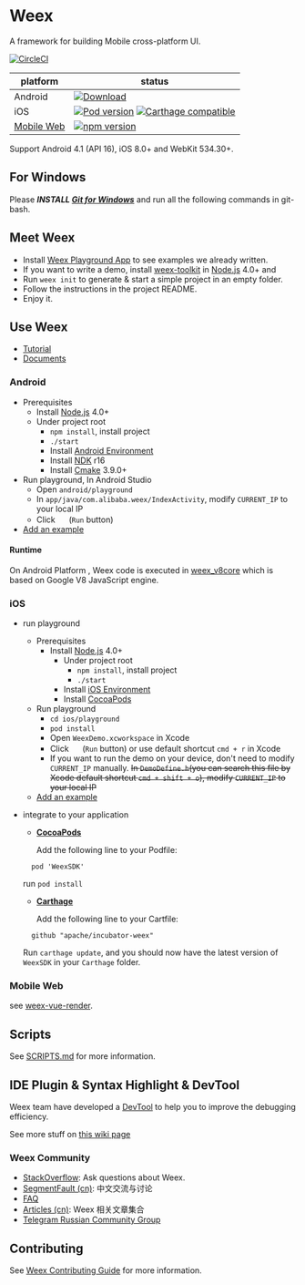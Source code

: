 # Weex

A framework for building Mobile cross-platform UI.

[![CircleCI](https://circleci.com/gh/alibaba/weex/tree/dev.svg?style=svg&circle-token=b83b047a3a01f6ec26458a455530a5ddc261925f)](https://circleci.com/gh/alibaba/weex/tree/dev)

| platform | status |
| -------- | ------ |
| Android | [![Download](https://api.bintray.com/packages/alibabaweex/maven/weex_sdk/images/download.svg)](https://bintray.com/alibabaweex/maven/weex_sdk/_latestVersion) |
| iOS | [![Pod version](https://badge.fury.io/co/WeexSDK.svg)](https://cocoapods.org/pods/WeexSDK) [![Carthage compatible](https://img.shields.io/badge/Carthage-compatible-4BC51D.svg?style=flat)](https://github.com/Carthage/Carthage) |
| [Mobile Web](https://github.com/weexteam/weex-vue-render) | [![npm version](https://badge.fury.io/js/weex-html5.svg)](https://www.npmjs.com/package/weex-vue-render) |

Support Android 4.1 (API 16), iOS 8.0+ and WebKit 534.30+.

## For Windows

Please ***INSTALL [Git for Windows](https://git-scm.com/download/win)*** and run all the following commands in git-bash.

## Meet Weex

* Install [Weex Playground App](https://weex.apache.org/tools/playground.html) to see examples we already written.
* If you want to write a demo, install [weex-toolkit](https://www.npmjs.com/package/weex-toolkit) in [Node.js](http://nodejs.org/) 4.0+ and
* Run `weex init` to generate & start a simple project in an empty folder.
* Follow the instructions in the project README.
* Enjoy it.

## Use Weex

* [Tutorial](http://weex.apache.org/guide/)
* [Documents](http://weex.apache.org/references)

### Android

* Prerequisites
  * Install [Node.js](http://nodejs.org/) 4.0+
  * Under project root
    * `npm install`, install project
    * `./start`
    * Install [Android Environment](http://developer.android.com/training/basics/firstapp/index.html)
    * Install [NDK](https://developer.android.com/ndk/) r16
    * Install [Cmake](https://cmake.org/download/) 3.9.0+
* Run playground, In Android Studio
    * Open `android/playground`
    * In `app/java/com.alibaba.weex/IndexActivity`, modify `CURRENT_IP` to your local IP
    * Click <img src="http://gtms04.alicdn.com/tps/i4/TB1wCcqMpXXXXakXpXX3G7tGXXX-34-44.png" height="16" > (`Run` button)
* [Add an example](./examples/README.md#add-an-example)

#### Runtime

On Android Platform , Weex code is executed in [weex_v8core](https://github.com/alibaba/weex_v8core) which is based on Google V8 JavaScript engine.

### iOS
* run playground
  * Prerequisites
    * Install [Node.js](http://nodejs.org/) 4.0+
      * Under project root
          * `npm install`, install project
          * `./start`
      * Install [iOS Environment](https://developer.apple.com/library/ios/documentation/IDEs/Conceptual/AppStoreDistributionTutorial/Setup/Setup.html)
      * Install [CocoaPods](https://guides.cocoapods.org/using/getting-started.html)
  * Run playground
      * `cd ios/playground`
      * `pod install`
      * Open `WeexDemo.xcworkspace` in Xcode
      * Click <img src="http://img1.tbcdn.cn/L1/461/1/5470b677a2f2eaaecf412cc55eeae062dbc275f9" height="16" > (`Run` button) or use default shortcut `cmd + r` in Xcode
      * If you want to run the demo on your device, don't need to modify `CURRENT_IP` manually. ~~In `DemoDefine.h`(you can search this file by Xcode default shortcut `cmd + shift + o`), modify `CURRENT_IP` to your local IP~~
  * [Add an example](./examples/README.md#add-an-example)
* integrate to your application

  - **[CocoaPods](https://cocoapods.org)**
  
     Add the following line to your Podfile:
   ```
     pod 'WeexSDK'
   ```
    run `pod install`
    
  - **[Carthage](https://github.com/carthage/carthage)**
  
    Add the following line to your Cartfile:
   ```
     github "apache/incubator-weex"
   ```
   Run `carthage update`, and you should now have the latest version of   `WeexSDK` in your `Carthage` folder.

### Mobile Web

see [weex-vue-render](https://github.com/weexteam/weex-vue-render).

## Scripts

See [SCRIPTS.md](./SCRIPTS.md) for more information.

## IDE Plugin & Syntax Highlight & DevTool

Weex team have developed a [DevTool](https://github.com/weexteam/weex-devtool) to help you to improve the debugging efficiency.

See more stuff on [this wiki page](https://github.com/alibaba/weex/wiki/Weex-Community)

### Weex Community

* [StackOverflow](http://stackoverflow.com/questions/tagged/weex): Ask questions about Weex.
* [SegmentFault (cn)](https://segmentfault.com/t/weex): 中文交流与讨论
* [FAQ](https://weex.apache.org/faq.html)
* [Articles (cn)](https://github.com/weexteam/article/issues): Weex 相关文章集合
* [Telegram Russian Community Group](https://telegram.me/weex_ru)

## Contributing

See [Weex Contributing Guide](./CONTRIBUTING.md) for more information.
